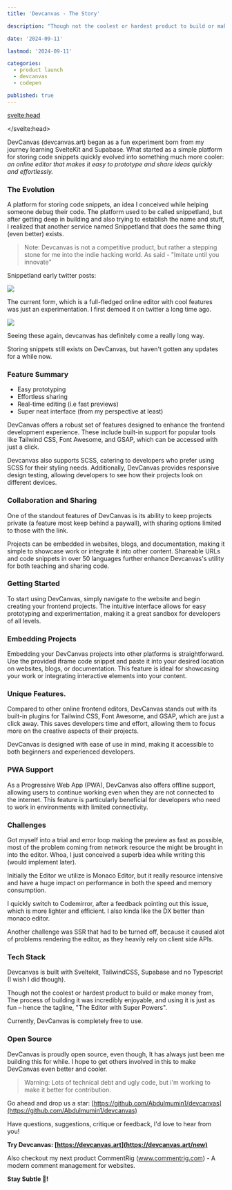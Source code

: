 ```yaml
---
title: 'Devcanvas - The Story'

description: "Though not the coolest or hardest product to build or make money from, The process of building it was incredibly enjoyable, and using it is just as fun – hence the tagline, 'The Editor with Super Powers'"

date: '2024-09-11'

lastmod: '2024-09-11'

categories:
  - product launch
  - devcanvas
  - codepen

published: true
---
```


<svelte:head>

<script async src="https://platform.twitter.com/widgets.js" charset="utf-8"></script>

</svelte:head>

DevCanvas (devcanvas.art) began as a fun experiment born from my journey learning SvelteKit and Supabase. What started as a simple platform for storing code snippets quickly evolved into something much more cooler: _an online editor that makes it easy to prototype and share ideas quickly and effortlessly._

### The Evolution

A platform for storing code snippets, an idea I conceived while helping someone debug their code. The platform used to be called snippetland, but after getting deep in building and also trying to establish the name and stuff, I realized that another service named Snippetland that does the same thing (even better) exists.

> Note: Devcanvas is not a competitive product, but rather a stepping stone for me into the indie hacking world. As said - "Imitate until you innovate"

Snippetland early twitter posts:

![](https://paper-attachments.dropboxusercontent.com/s_DDD6D2B338E4CBBF14FF9A9AD7E8FDAF3F25B78364C5817500612BBD417A94F1_1726696577573_tweet_1690427906751651841_20240918_225354_via_10015_io.png)

The current form, which is a full-fledged online editor with cool features was just an experimentation. I first demoed it on twitter a long time ago.

![](https://paper-attachments.dropboxusercontent.com/s_DDD6D2B338E4CBBF14FF9A9AD7E8FDAF3F25B78364C5817500612BBD417A94F1_1726696723556_image.png)

Seeing these again, devcanvas has definitely come a really long way.

Storing snippets still exists on DevCanvas, but haven't gotten any updates for a while now.

### Feature Summary

- Easy prototyping
- Effortless sharing
- Real-time editing (i.e fast previews)
- Super neat interface (from my perspective at least)

DevCanvas offers a robust set of features designed to enhance the frontend development experience. These include built-in support for popular tools like Tailwind CSS, Font Awesome, and GSAP, which can be accessed with just a click.

Devcanvas also supports SCSS, catering to developers who prefer using SCSS for their styling needs. Additionally, DevCanvas provides responsive design testing, allowing developers to see how their projects look on different devices.

### Collaboration and Sharing

One of the standout features of DevCanvas is its ability to keep projects private (a feature most keep behind a paywall), with sharing options limited to those with the link.

Projects can be embedded in websites, blogs, and documentation, making it simple to showcase work or integrate it into other content. Shareable URLs and code snippets in over 50 languages further enhance Devcanvas's utility for both teaching and sharing code.

### Getting Started

To start using DevCanvas, simply navigate to the website and begin creating your frontend projects. The intuitive interface allows for easy prototyping and experimentation, making it a great sandbox for developers of all levels.

### Embedding Projects

Embedding your DevCanvas projects into other platforms is straightforward. Use the provided iframe code snippet and paste it into your desired location on websites, blogs, or documentation. This feature is ideal for showcasing your work or integrating interactive elements into your content.

### Unique Features.

Compared to other online frontend editors, DevCanvas stands out with its built-in plugins for Tailwind CSS, Font Awesome, and GSAP, which are just a click away. This saves developers time and effort, allowing them to focus more on the creative aspects of their projects.

DevCanvas is designed with ease of use in mind, making it accessible to both beginners and experienced developers.

### PWA Support

As a Progressive Web App (PWA), DevCanvas also offers offline support, allowing users to continue working even when they are not connected to the internet. This feature is particularly beneficial for developers who need to work in environments with limited connectivity.

### Challenges

Got myself into a trial and error loop making the preview as fast as possible, most of the problem coming from network resource the might be brought in into the editor. Whoa, I just conceived a superb idea while writing this (would implement later).

Initially the Editor we utilize is Monaco Editor, but it really resource intensive and have a huge impact on performance in both the speed and memory consumption.

I quickly switch to Codemirror, after a feedback pointing out this issue, which is more lighter and efficient. I also kinda like the DX better than monaco editor.

Another challenge was SSR that had to be turned off, because it caused alot of problems rendering the editor, as they heavily rely on client side APIs.

### Tech Stack

Devcanvas is built with Sveltekit, TailwindCSS, Supabase and no Typescript (I wish I did though).

Though not the coolest or hardest product to build or make money from, The process of building it was incredibly enjoyable, and using it is just as fun – hence the tagline, "The Editor with Super Powers".

Currently, DevCanvas is completely free to use.

### Open Source

DevCanvas is proudly open source, even though, It has always just been me building this for while. I hope to get others involved in this to make DevCanvas even better and cooler.

> Warning: Lots of technical debt and ugly code, but i'm working to make it better for contribution.

Go ahead and drop us a star: [https://github.com/Abdulmumin1/devcanvas](https://github.com/Abdulmumin1/devcanvas)

Have questions, suggestions, critique or feedback, I'd love to hear from you!

**Try Devcanvas: [https://devcanvas.art](https://devcanvas.art/new)**

Also checkout my next product CommentRig (www.commentrig.com) - A modern comment management for websites.

**Stay Subtle 💛!**
